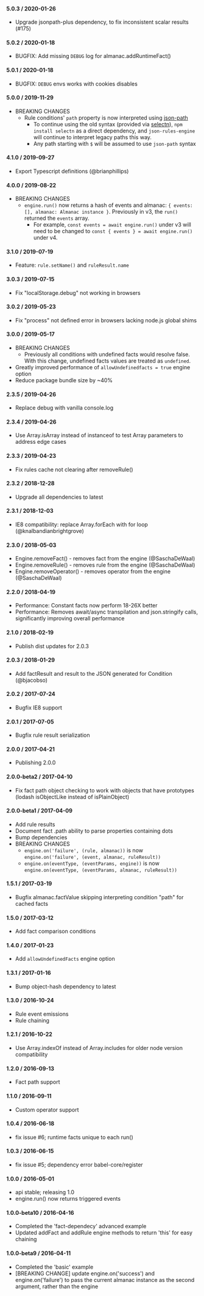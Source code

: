 #### 5.0.3 / 2020-01-26
  * Upgrade jsonpath-plus dependency, to fix inconsistent scalar results (#175)

#### 5.0.2 / 2020-01-18
* BUGFIX: Add missing `DEBUG` log for almanac.addRuntimeFact()

#### 5.0.1 / 2020-01-18
* BUGFIX: `DEBUG` envs works with cookies disables

#### 5.0.0 / 2019-11-29
  * BREAKING CHANGES
    * Rule conditions' `path` property is now interpreted using [json-path](https://goessner.net/articles/JsonPath/)
      * To continue using the old syntax (provided via [selectn](https://github.com/wilmoore/selectn.js)), `npm install selectn` as a direct dependency, and `json-rules-engine` will continue to interpret legacy paths this way.
      * Any path starting with `$` will be assumed to use `json-path` syntax

#### 4.1.0 / 2019-09-27
  * Export Typescript definitions (@brianphillips)

#### 4.0.0 / 2019-08-22
  * BREAKING CHANGES
    * `engine.run()` now returns a hash of events and almanac: `{ events: [], almanac: Almanac instance }`. Previously in v3, the `run()` returned the `events` array.
       *  For example, `const events = await engine.run()` under v3 will need to be changed to `const { events } = await engine.run()` under v4.

#### 3.1.0 / 2019-07-19
  * Feature: `rule.setName()` and `ruleResult.name`

#### 3.0.3 / 2019-07-15
  * Fix "localStorage.debug" not working in browsers

#### 3.0.2 / 2019-05-23
  * Fix "process" not defined error in browsers lacking node.js global shims

#### 3.0.0 / 2019-05-17
  * BREAKING CHANGES
    * Previously all conditions with undefined facts would resolve false. With this change, undefined facts values are treated as `undefined`.
  * Greatly improved performance of `allowUndefinedfacts = true` engine option
  * Reduce package bundle size by ~40%

#### 2.3.5 / 2019-04-26
  * Replace debug with vanilla console.log

#### 2.3.4 / 2019-04-26
  * Use Array.isArray instead of instanceof to test Array parameters to address edge cases

#### 2.3.3 / 2019-04-23
  * Fix rules cache not clearing after removeRule()

#### 2.3.2 / 2018-12-28
  * Upgrade all dependencies to latest

#### 2.3.1 / 2018-12-03
  * IE8 compatibility: replace Array.forEach with for loop (@knalbandianbrightgrove)

#### 2.3.0 / 2018-05-03
  * Engine.removeFact() - removes fact from the engine (@SaschaDeWaal)
  * Engine.removeRule() - removes rule from the engine (@SaschaDeWaal)
  * Engine.removeOperator() - removes operator from the engine (@SaschaDeWaal)

#### 2.2.0 / 2018-04-19
  * Performance: Constant facts now perform 18-26X better
  * Performance: Removes await/async transpilation and json.stringify calls, significantly improving overall performance

#### 2.1.0 / 2018-02-19
  * Publish dist updates for 2.0.3

#### 2.0.3 / 2018-01-29
  * Add factResult and result to the JSON generated for Condition (@bjacobso)

#### 2.0.2 / 2017-07-24
  * Bugfix IE8 support

#### 2.0.1 / 2017-07-05
  * Bugfix rule result serialization

#### 2.0.0 / 2017-04-21
  * Publishing 2.0.0

#### 2.0.0-beta2 / 2017-04-10
  * Fix fact path object checking to work with objects that have prototypes (lodash isObjectLike instead of isPlainObject)

#### 2.0.0-beta1 / 2017-04-09
  * Add rule results
  * Document fact .path ability to parse properties containing dots
  * Bump dependencies
  * BREAKING CHANGES
    * `engine.on('failure', (rule, almanac))` is now `engine.on('failure', (event, almanac, ruleResult))`
    * `engine.on(eventType, (eventParams, engine))` is now `engine.on(eventType, (eventParams, almanac, ruleResult))`

#### 1.5.1 / 2017-03-19
  * Bugfix almanac.factValue skipping interpreting condition "path" for cached facts

#### 1.5.0 / 2017-03-12
  * Add fact comparison conditions

#### 1.4.0 / 2017-01-23
  * Add `allowUndefinedFacts` engine option

#### 1.3.1 / 2017-01-16
  * Bump object-hash dependency to latest

#### 1.3.0 / 2016-10-24
  * Rule event emissions
  * Rule chaining

#### 1.2.1 / 2016-10-22
  * Use Array.indexOf instead of Array.includes for older node version compatibility

#### 1.2.0 / 2016-09-13
  * Fact path support

#### 1.1.0 / 2016-09-11
  * Custom operator support

#### 1.0.4 / 2016-06-18
  * fix issue #6; runtime facts unique to each run()

#### 1.0.3 / 2016-06-15
  * fix issue #5; dependency error babel-core/register

#### 1.0.0 / 2016-05-01
  * api stable; releasing 1.0
  * engine.run() now returns triggered events

#### 1.0.0-beta10 / 2016-04-16
  * Completed the 'fact-dependecy' advanced example
  * Updated addFact and addRule engine methods to return 'this' for easy chaining

#### 1.0.0-beta9 / 2016-04-11
  * Completed the 'basic' example
  * [BREAKING CHANGE] update engine.on('success') and engine.on('failure') to pass the current almanac instance as the second argument, rather than the engine

